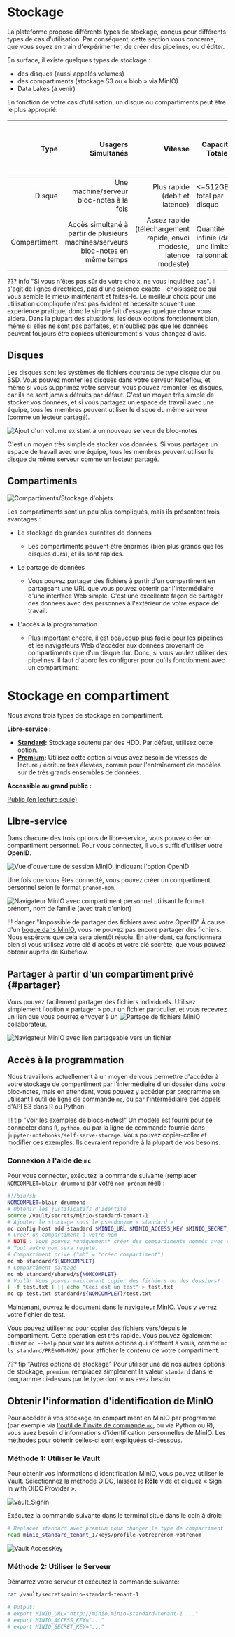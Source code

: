 # Stockage

La plateforme propose différents types de stockage, conçus pour différents types
de cas d'utilisation. Par conséquent, cette section vous concerne, que vous
soyez en train d'expérimenter, de créer des pipelines, ou d'éditer.

En surface, il existe quelques types de stockage :

- des disques (aussi appelés volumes)
- des compartiments (stockage S3 ou « blob » via MinIO)
- Data Lakes (à venir)

En fonction de votre cas d'utilisation, un disque ou compartiments peut être le
plus approprié:

|         Type |                                                               Usagers Simultanés |                                                              Vitesse | Capacité Totale                                | Peut être partagé avec d'autres usagers |
| -----------: | -------------------------------------------------------------------------------: | -------------------------------------------------------------------: | ---------------------------------------------- | --------------------------------------- |
|       Disque |                                         Une machine/serveur bloc-notes à la fois |                                       Plus rapide (débit et latence) | <=512GB total par disque                       | Non                                     |
| Compartiment | Accès simultané à partir de plusieurs machines/serveurs bloc-notes en même temps | Assez rapide (téléchargement rapide, envoi modeste, latence modeste) | Quantité infinie (dans une limite raisonnable) | [Oui](#partager)                        |

<!--prettier-ignore-->
??? info "Si vous n'êtes pas sûr de votre choix, ne vous inquiétez pas".
    Il s'agit de lignes directrices, pas d'une science exacte - choisissez ce qui vous semble le mieux maintenant et faites-le.  Le meilleur choix pour une utilisation compliquée n'est pas évident et nécessite souvent une expérience pratique, donc le simple fait d'essayer quelque chose vous aidera.  Dans la plupart des situations, les deux options fonctionnent bien, même si elles ne sont pas parfaites, et n'oubliez pas que les données peuvent toujours être copiées ultérieurement si vous changez d'avis.

## Disques

Les disques sont les systèmes de fichiers courants de type disque dur ou SSD.
Vous pouvez monter les disques dans votre serveur Kubeflow, et même si vous
supprimez votre serveur, vous pouvez remonter les disques, car ils ne sont
jamais détruits par défaut. C'est un moyen très simple de stocker vos données,
et si vous partagez un espace de travail avec une équipe, tous les membres
peuvent utiliser le disque du même serveur (comme un lecteur partagé).

![Ajout d'un volume existant à un nouveau serveur de bloc-notes](images/kubeflow_existing_volume.png)

C'est un moyen très simple de stocker vos données. Si vous partagez un espace de
travail avec une équipe, tous les membres peuvent utiliser le disque du même
serveur comme un lecteur partagé.

## Compartiments

![Compartiments/Stockage d'objets](images/minio_self_serve_bucket.png)

Les compartiments sont un peu plus compliqués, mais ils présentent trois
avantages :

- Le stockage de grandes quantités de données

  - Les compartiments peuvent être énormes (bien plus grands que les disques
    durs), et ils sont rapides.

- Le partage de données

  - Vous pouvez partager des fichiers à partir d'un compartiment en partageant
    une URL que vous pouvez obtenir par l'intermédiaire d'une interface Web
    simple. C'est une excellente façon de partager des données avec des
    personnes à l'extérieur de votre espace de travail.

- L'accès à la programmation

  - Plus important encore, il est beaucoup plus facile pour les pipelines et les
    navigateurs Web d'accéder aux données provenant de compartiments que d'un
    disque dur. Donc, si vous voulez utiliser des pipelines, il faut d'abord les
    configurer pour qu'ils fonctionnent avec un compartiment.

# Stockage en compartiment

Nous avons trois types de stockage en compartiment.

**Libre-service :**

- **[Standard](https://minio-standard-tenant-1.covid.cloud.statcan.ca):**
  Stockage soutenu par des HDD. Par défaut, utilisez cette option.
- **[Premium](https://minio-premium.aaw.cloud.statcan.ca/minio/login):**
  Utilisez cette option si vous avez besoin de vitesses de lecture / écriture
  très élevées, comme pour l'entraînement de modèles sur de très grands
  ensembles de données.

**Accessible au grand public :**

[Public (en lecture seule)](https://datasets.covid.cloud.statcan.ca)

## Libre-service

Dans chacune des trois options de libre-service, vous pouvez créer un
compartiment personnel. Pour vous connecter, il vous suffit d'utiliser votre
**OpenID**.

![Vue d'ouverture de session MinIO, indiquant l'option OpenID](images/minio_self_serve_login.png)

Une fois que vous êtes connecté, vous pouvez créer un compartiment personnel
selon le format `prenom-nom`.

![Navigateur MinIO avec compartiment personnel utilisant le format prénom, nom de famille (avec trait d'union)](images/minio_self_serve_bucket.png)

<!--prettier-ignore-->
!!! danger "Impossible de partager des fichiers avec votre OpenID"
    À cause d'un [bogue dans MinIO](https://github.com/minio/minio/issues/8935),
    vous ne pouvez pas encore partager des fichiers. Nous espérons que cela sera
    bientôt résolu. En attendant, ça fonctionnera bien si vous utilisez votre
    clé d'accès et votre clé secrète, que vous pouvez obtenir auprès de
    Kubeflow.

## Partager à partir d'un compartiment privé {#partager}

Vous pouvez facilement partager des fichiers individuels. Utilisez simplement
l'option « partager » pour un fichier particulier, et vous recevrez un lien que
vous pourrez envoyer à un
![Partage de fichiers MinIO](images/minio_self_serve_share.png) collaborateur.

![Navigateur MinIO avec lien partageable vers un fichier](images/minio_self_serve_share.png)

## Accès à la programmation

Nous travaillons actuellement à un moyen de vous permettre d'accéder à votre
stockage de compartiment par l'intermédiaire d'un dossier dans votre bloc-notes,
mais en attendant, vous pouvez y accéder par programme en utilisant l'outil de
ligne de commande `mc`, ou par l'intermédiaire des appels d'API S3 dans R ou
Python.

<!--prettier-ignore-->
!!! tip "Voir les exemples de blocs-notes!"
    Un modèle est fourni pour se connecter dans `R`, `python`, ou par la ligne
    de commande fournie dans `jupyter-notebooks/self-serve-storage`. Vous pouvez
    copier-coller et modifier ces exemples. Ils devraient répondre à la plupart
    de vos besoins.

### Connexion à l'aide de `mc`

Pour vous connecter, exécutez la commande suivante (remplacer
`NOMCOMPLET=blair-drummond` par votre `nom-prénom` réel) :

```sh
#!/bin/sh
NOMCOMPLET=blair-drummond
# Obtenir les justificatifs d'identité
source /vault/secrets/minio-standard-tenant-1
# Ajouter le stockage sous le pseudonyme « standard »
mc config host add standard $MINIO_URL $MINIO_ACCESS_KEY $MINIO_SECRET_KEY
# Créer un compartiment à votre nom
# NOTE : Vous pouvez *uniquement* créer des compartiments nommés avec votre PRÉNOM-NOM.
# Tout autre nom sera rejeté.
# Compartiment privé ("mb" = "créer compartiment")
mc mb standard/${NOMCOMPLET}
# Compartiment partagé
mc mb standard/shared/${NOMCOMPLET}
# Voilà! Vous pouvez maintenant copier des fichiers ou des dossiers!
[ -f test.txt ] || echo "Ceci est un test" > test.txt
mc cp test.txt standard/${NOMCOMPLET}/test.txt
```

Maintenant, ouvrez le document dans
[le navigateur MinIO](https://minio.aaw.cloud.statcan.ca/minio/login).
Vous y verrez votre fichier de test.

Vous pouvez utiliser `mc` pour copier des fichiers vers/depuis le compartiment.
Cette opération est très rapide. Vous pouvez également utiliser `mc --help` pour
voir les autres options qui s'offrent à vous, comme `mc ls standard/PRÉNOM-NOM/`
pour afficher le contenu de votre compartiment.

<!--prettier-ignore-->
??? tip "Autres options de stockage"
    Pour utiliser une de nos autres options de stockage,
    `premium`, remplacez simplement  la valeur `standard` dans le programme
    ci-dessus par le type dont vous avez besoin.

## Obtenir l'information d'identification de MinIO

Pour accéder à vos stockage en compartiment en MinIO par programme (par exemple
via [l'outil de l'invite de commande `mc`](#Connexion-à-l'aide-de-mc), ou via
Python ou R), vous avez besoin d'informations d'identification personnelles de
MinIO. Les méthodes pour obtenir celles-ci sont expliquées ci-dessous.

### Méthode 1: Utiliser le Vault

Pour obtenir vos informations d'identification MinIO, vous pouvez utiliser le
[Vault](https://vault.covid.cloud.statcan.ca/ui/vault/auth?with=oidc).
Sélectionnez la méthode OIDC, laissez le **Rôle** vide et cliquez « Sign In with
OIDC Provider ».

![vault_Signin](images/vault_signin.png)

Exécutez la commande suivante dans le terminal situé dans le coin à droit:

```sh
# Replacez standard avec premium pour changer le type de compartiment
read minio_standard_tenant_1/keys/profile-votreprénom-votrenom
```

![Vault AccessKey](images/accessKey.png)

### Méthode 2: Utiliser le Serveur

Démarrez votre serveur et exécutez la commande suivante:

```sh
cat /vault/secrets/minio-standard-tenant-1

# Output:
# export MINIO_URL="http://minio.minio-standard-tenant-1 ..."
# export MINIO_ACCESS_KEY="..."
# export MINIO_SECRET_KEY="..."
```
